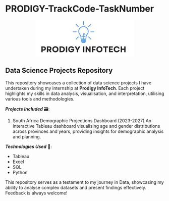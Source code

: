 # PRODIGY-TrackCode-TaskNumber
<p align="center">
<img src="Prodigy.jpg">
</p>

## Data Science Projects Repository

This repository showcases a collection of data science projects I have undertaken during my internship at **Prodigy InfoTech**. Each project highlights my skills in data analysis, visualisation, and interpretation, utilising various tools and methodologies.

_**Projects Included**_ 🗃️:

1. South Africa Demographic Projections Dashboard (2023-2027)
An interactive Tableau dashboard visualising age and gender distributions across provinces and years, providing insights for demographic analysis and planning.


_**Technologies Used**_ 🔨:

- Tableau
- Excel
- SQL
- Python


This repository serves as a testament to my journey in Data, showcasing my ability to analyse complex datasets and present findings effectively. Feedback is always welcome!
